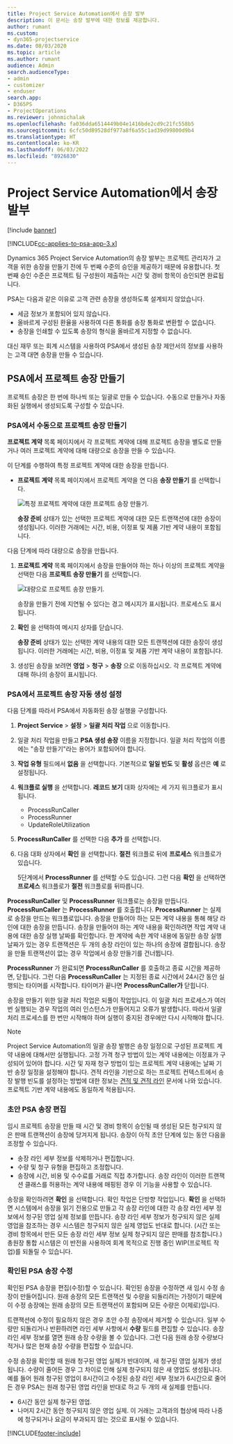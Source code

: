 ```yaml
---
title: Project Service Automation에서 송장 발부
description: 이 문서는 송장 발부에 대한 정보를 제공합니다.
author: rumant
ms.custom:
- dyn365-projectservice
ms.date: 08/03/2020
ms.topic: article
ms.author: rumant
audience: Admin
search.audienceType:
- admin
- customizer
- enduser
search.app:
- D365PS
- ProjectOperations
ms.reviewer: johnmichalak
ms.openlocfilehash: fa036dda6514449b04e1416bde2cd9c21fc558b5
ms.sourcegitcommit: 6cfc50d89528df977a8f6a55c1ad39d99800d9b4
ms.translationtype: HT
ms.contentlocale: ko-KR
ms.lasthandoff: 06/03/2022
ms.locfileid: "8926830"
---
```

# <a name="invoicing-in-project-service-automation"></a>Project Service Automation에서 송장 발부

[!include [banner](../includes/psa-now-project-operations.md)]

[!INCLUDE[cc-applies-to-psa-app-3.x](../includes/cc-applies-to-psa-app-3x.md)]

Dynamics 365 Project Service Automation의 송장 발부는 프로젝트 관리자가 고객을 위한 송장을 만들기 전에 두 번째 수준의 승인을 제공하기 때문에 유용합니다. 첫 번째 승인 수준은 프로젝트 팀 구성원이 제출하는 시간 및 경비 항목이 승인되면 완료됩니다.

PSA는 다음과 같은 이유로 고객 관련 송장을 생성하도록 설계되지 않았습니다.

- 세금 정보가 포함되어 있지 않습니다.
- 올바르게 구성된 환율을 사용하여 다른 통화를 송장 통화로 변환할 수 없습니다.
- 송장을 인쇄할 수 있도록 송장의 형식을 올바르게 지정할 수 없습니다.

대신 재무 또는 회계 시스템을 사용하여 PSA에서 생성된 송장 제안서의 정보를 사용하는 고객 대면 송장을 만들 수 있습니다.

## <a name="creating-project-invoices-in-psa"></a>PSA에서 프로젝트 송장 만들기

프로젝트 송장은 한 번에 하나씩 또는 일괄로 만들 수 있습니다. 수동으로 만들거나 자동화된 실행에서 생성되도록 구성할 수 있습니다.

### <a name="manually-create-project-invoices-in-psa"></a>PSA에서 수동으로 프로젝트 송장 만들기

**프로젝트 계약** 목록 페이지에서 각 프로젝트 계약에 대해 프로젝트 송장을 별도로 만들거나 여러 프로젝트 계약에 대해 대량으로 송장을 만들 수 있습니다.

이 단계를 수행하여 특정 프로젝트 계약에 대한 송장을 만듭니다.

- **프로젝트 계약** 목록 페이지에서 프로젝트 계약을 연 다음 **송장 만들기** 를 선택합니다.

    ![특정 프로젝트 계약에 대한 프로젝트 송장 만들기.](media/CreateProjectInvoicesOneByOne.png)

    **송장 준비** 상태가 있는 선택한 프로젝트 계약에 대한 모든 트랜잭션에 대한 송장이 생성됩니다. 이러한 거래에는 시간, 비용, 이정표 및 제품 기반 계약 내용이 포함됩니다.

다음 단계에 따라 대량으로 송장을 만듭니다.

1. **프로젝트 계약** 목록 페이지에서 송장을 만들어야 하는 하나 이상의 프로젝트 계약을 선택한 다음 **프로젝트 송장 만들기** 를 선택합니다.

    ![대량으로 프로젝트 송장 만들기.](media/CreateProjectInvoicesBulk.png)

    송장을 만들기 전에 지연될 수 있다는 경고 메시지가 표시됩니다. 프로세스도 표시됩니다.

2. **확인** 을 선택하여 메시지 상자를 닫습니다.

    **송장 준비** 상태가 있는 선택한 계약 내용의 대한 모든 트랜잭션에 대한 송장이 생성됩니다. 이러한 거래에는 시간, 비용, 이정표 및 제품 기반 계약 내용이 포함됩니다.

3. 생성된 송장을 보려면 **영업** \> **청구** \> **송장** 으로 이동하십시오. 각 프로젝트 계약에 대해 하나의 송장이 표시됩니다.

### <a name="set-up-automated-creation-of-project-invoices-in-psa"></a>PSA에서 프로젝트 송장 자동 생성 설정

다음 단계를 따라서 PSA에서 자동화된 송장 실행을 구성합니다.

1. **Project Service** \> **설정** \> **일괄 처리 작업** 으로 이동합니다.
2. 일괄 처리 작업을 만들고 **PSA 생성 송장** 이름을 지정합니다. 일괄 처리 작업의 이름에는 "송장 만들기"라는 용어가 포함되어야 합니다.
3. **작업 유형** 필드에서 **없음** 을 선택합니다. 기본적으로 **일일 빈도** 및 **활성** 옵션은 **예** 로 설정됩니다.
4. **워크플로 실행** 을 선택합니다. **레코드 보기** 대화 상자에는 세 가지 워크플로가 표시됩니다.

    - ProcessRunCaller
    - ProcessRunner
    - UpdateRoleUtilization

5. **ProcessRunCaller** 를 선택한 다음 **추가** 를 선택합니다.
6. 다음 대화 상자에서 **확인** 을 선택합니다. **절전** 워크플로 뒤에 **프로세스** 워크플로가 있습니다.

    5단계에서 **ProcessRunner** 를 선택할 수도 있습니다. 그런 다음 **확인** 을 선택하면 **프로세스** 워크플로가 **절전** 워크플로를 뒤따릅니다.

**ProcessRunCaller** 및 **ProcessRunner** 워크플로는 송장을 만듭니다. **ProcessRunCaller** 는 **ProcessRunner** 를 호출합니다. **ProcessRunner** 는 실제로 송장을 만드는 워크플로입니다. 송장을 만들어야 하는 모든 계약 내용을 통해 해당 라인에 대한 송장을 만듭니다. 송장을 만들어야 하는 계약 내용을 확인하려면 작업 계약 내용에 대한 송장 실행 날짜를 확인합니다. 한 계약에 속한 계약 내용에 동일한 송장 실행 날짜가 있는 경우 트랜잭션은 두 개의 송장 라인이 있는 하나의 송장에 결합됩니다. 송장을 만들 트랜잭션이 없는 경우 작업에서 송장 만들기를 건너뜁니다.

**ProcessRunner** 가 완료되면 **ProcessRunCaller** 를 호출하고 종료 시간을 제공하면, 닫힙니다. 그런 다음 **ProcessRunCaller** 는 지정된 종료 시간에서 24시간 동안 실행되는 타이머를 시작합니다. 타이머가 끝나면 **ProcessRunCaller가** 닫힙니다.

송장을 만들기 위한 일괄 처리 작업은 되풀이 작업입니다. 이 일괄 처리 프로세스가 여러 번 실행되는 경우 작업의 여러 인스턴스가 만들어지고 오류가 발생합니다. 따라서 일괄 처리 프로세스를 한 번만 시작해야 하며 실행이 중지된 경우에만 다시 시작해야 합니다.

> [!NOTE]
> Project Service Automation의 일괄 송장 발행은 송장 일정으로 구성된 프로젝트 계약 내용에 대해서만 실행됩니다. 고정 가격 청구 방법이 있는 계약 내용에는 이정표가 구성되어 있어야 합니다. 시간 및 자재 청구 방법이 있는 프로젝트 계약 내용에는 날짜 기반 송장 일정을 설정해야 합니다. 견적 라인을 기반으로 하는 프로젝트 컨텍스트에서 송장 발행 빈도를 설정하는 방법에 대한 정보는 [견적 및 견적 라인](basic-quote-lines.md#invoice-schedule) 문서에 나와 있습니다. 프로젝트 기반 계약 내용에도 동일하게 적용됩니다.      
 
### <a name="edit-a-draft-psa-invoice"></a>초안 PSA 송장 편집

임시 프로젝트 송장을 만들 때 시간 및 경비 항목이 승인될 때 생성된 모든 청구되지 않은 판매 트랜잭션이 송장에 당겨지게 됩니다. 송장이 아직 초안 단계에 있는 동안 다음을 조정할 수 있습니다.

- 송장 라인 세부 정보를 삭제하거나 편집합니다.
- 수량 및 청구 유형을 편집하고 조정합니다.
- 송장에 시간, 비용 및 수수료를 거래로 직접 추가합니다. 송장 라인이 이러한 트랜잭션 클래스를 허용하는 계약 내용에 매핑된 경우 이 기능을 사용할 수 있습니다.

송장을 확인하려면 **확인** 을 선택합니다. 확인 작업은 단방향 작업입니다. **확인** 을 선택하면 시스템에서 송장을 읽기 전용으로 만들고 각 송장 라인에 대한 각 송장 라인 세부 정보에서 청구된 영업 실제 정보를 만듭니다. 송장 라인 세부 정보가 청구되지 않은 실제 영업을 참조하는 경우 시스템은 청구되지 않은 실제 영업도 반대로 합니다. (시간 또는 경비 항목에서 만든 모든 송장 라인 세부 정보 실제 청구되지 않은 판매를 참조합니다.) 총원장 통합 시스템은 이 반전을 사용하여 회계 목적으로 진행 중인 WIP(프로젝트 작업)를 되돌릴 수 있습니다.

### <a name="correct-a-confirmed-psa-invoice"></a>확인된 PSA 송장 수정

확인된 PSA 송장을 편집(수정)할 수 있습니다. 확인된 송장을 수정하면 새 임시 수정 송장이 만들어집니다. 원래 송장의 모든 트랜잭션 및 수량을 되돌리려는 가정이기 때문에 이 수정 송장에는 원래 송장의 모든 트랜잭션이 포함되며 모든 수량은 0(제로)입니다.

트랜잭션에 수정이 필요하지 않은 경우 초안 수정 송장에서 제거할 수 있습니다. 일부 수량만 되돌리거나 반환하려면 라인 세부 사항에서 **수량** 필드를 편집할 수 있습니다. 송장 라인 세부 정보를 열면 원래 송장 수량을 볼 수 있습니다. 그런 다음 원래 송장 수량보다 적거나 많은 현재 송장 수량을 편집할 수 있습니다.

수정 송장을 확인할 때 원래 청구된 영업 실제가 반대이며, 새 청구된 영업 실제가 생성됩니다. 수량이 줄어든 경우 그 차이로 인해 실제 청구되지 않은 새 영업도 생성됩니다. 예를 들어 원래 청구된 영업이 8시간이고 수정된 송장 라인 세부 정보가 6시간으로 줄어든 경우 PSA는 원래 청구된 영업 라인을 반대로 하고 두 개의 새 실제를 만듭니다.

- 6시간 동안 실제 청구된 영업.
- 나머지 2시간 동안 청구되지 않은 영업 실제. 이 거래는 고객과의 협상에 따라 나중에 청구되거나 요금이 부과되지 않는 것으로 표시될 수 있습니다.


[!INCLUDE[footer-include](../includes/footer-banner.md)]
